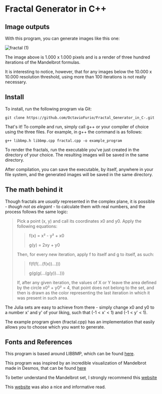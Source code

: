 # Fractal Generator in C++

## Image outputs

With this program, you can generate images like this one:

![fractal (1)](https://user-images.githubusercontent.com/103672525/196289510-8a7fbc12-0581-4069-90d1-80b1155c5a06.png)

The image above is 1.000 x 1.000 pixels and is a render of three hundred iterations of the Mandelbrot formulas.

It is interesting to notice, however, that for any images below the 10.000 x 10.000 resolution threshold, using more than 100 iterations is not really necessary.

## Install

To install, run the following program via Git:

```
git clone https://github.com/OctavioFurio/Fractal_Generator_in_C-.git
```

That's it! To compile and run, simply call g++ or your compiler of choice using the three files. 
For example, in g++ the command is as follows:

```
g++ libbmp.h libbmp.cpp fractal.cpp -o example_program
```

To render the fractals, run the executable you've just created in the directory of your choice. The resulting images will be saved in the same directory.

After compilation, you can save the executable, by itself, anywhere in your file system, and the generated images will be saved in the same directory.


## The math behind it

Though fractals are *usually* represented in the complex plane, it is possible *- though not as elegant -* to calculate them with real numbers, and the process follows the same logic:

> Pick a point (x, y) and call its coordinates x0 and y0.
> Apply the following equations:
> 
>> f(x) = x² - y² + x0
>> 
>> g(y) = 2xy + y0
> 
> Then, for every new iteration, apply f to itself and g to itself, as such:
> 
>> f(f(f(...(f(x))...)))
>>
>> g(g(g(...(g(y))...)))
> 
> If, after any given iteration, the values of X or Y leave the area defined by the circle x0² + y0² = 4, that point does not belong to the set, and then is drawn as the color representing the last iteration in which it was present in such area.

The Julia sets are easy to achieve from there - simply change x0 and y0 to a number x' and y' of your liking, such that (-1 < x' < 1) and (-1 < y' < 1).

The example program given (fractal.cpp) has an implementation that easily allows you to choose which you want to generate.

## Fonts and References

This program is based around LIBBMP, which can be found [here](https://github.com/marc-q/libbmp).

This program was inspired by an incredible visualization of Mandelbrot made in Desmos, that can be found [here](https://www.desmos.com/calculator/tvu1jflxc5)

To better understand the Mandelbrot set, I strongly recommend this [website](https://courses.lumenlearning.com/mathforliberalartscorequisite/chapter/generating-fractals-with-complex-numbers/)

This [website](http://xahlee.info/cmaci/fractal/mandelbrot.html) was also a nice and informative read.
